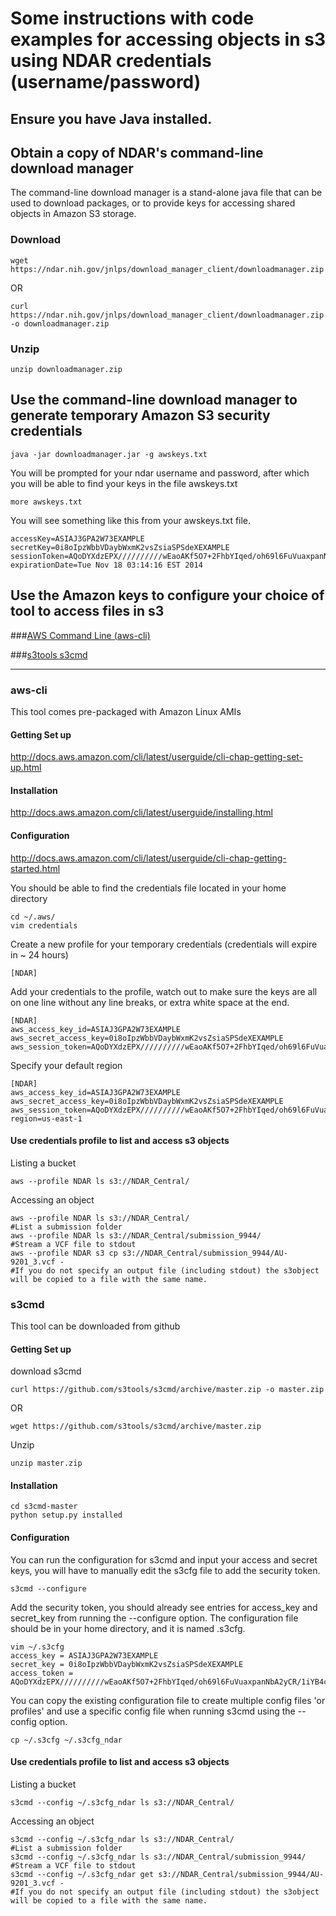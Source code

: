 # Some instructions with code examples for accessing objects in s3 using NDAR credentials (username/password)

## Ensure you have Java installed.

## Obtain a copy of NDAR's command-line download manager

The command-line download manager is a stand-alone java file that can be used to download packages, or to provide keys for accessing shared objects in Amazon S3 storage.

### Download

```shell
wget https://ndar.nih.gov/jnlps/download_manager_client/downloadmanager.zip
```

OR

```shell
curl https://ndar.nih.gov/jnlps/download_manager_client/downloadmanager.zip -o downloadmanager.zip
```

### Unzip

```shell
unzip downloadmanager.zip
```

## Use the command-line download manager to generate temporary Amazon S3 security credentials

```shell
java -jar downloadmanager.jar -g awskeys.txt
```

You will be prompted for your ndar username and password, after which you will be able to find your keys in the file awskeys.txt

```shell
more awskeys.txt
```

You will see something like this from  your awskeys.txt file.

```shell
accessKey=ASIAJ3GPA2W73EXAMPLE
secretKey=0i8oIpzWbbVDaybWxmK2vsZsiaSPSdeXEXAMPLE
sessionToken=AQoDYXdzEPX//////////wEaoAKf5O7+2FhbYIqed/oh69l6FuVuaxpanNbA2yCR/1iYB4cjqQ415FUhDVIN4E4fXF9j8FzV4cTE6vY0dLzOWcUq7dNLvFzJux3oh0bu4bqbZ9EwBAxKb4bNf1pSbUWjQ+Sgrnjz38Uf63jSpxWAUM66mFVOPJhyaHh5lnUREZMNJrwzrkoUn6SR4fTEjXBuQRh9n4idllP+GW7i5XncDqZz+LutYgYMSGjb3x2j1hO1jCyRQ0dtFltFtaq77onMrCnk8k5YCmWyEFgfECtmu0fFE5hpy2NDLg2cFz1aVGN0K2B9vkOPEhG1LIm5+TY8U3MhWQsBnGvGCe0dO/4EOSJfJDhZZe+LsUhVhLJJWnQPRUcqpfNRWU8VnTHxadPLEXAMPLE=
expirationDate=Tue Nov 18 03:14:16 EST 2014
```

## Use the Amazon keys to configure your choice of tool to access files in s3

###[AWS Command Line (aws-cli)](aws-cli)

###[s3tools s3cmd](s3cmd)
***

### aws-cli
<a id=aws-cli></a>
This tool comes pre-packaged with Amazon Linux AMIs
#### Getting Set up
<http://docs.aws.amazon.com/cli/latest/userguide/cli-chap-getting-set-up.html>
#### Installation
<http://docs.aws.amazon.com/cli/latest/userguide/installing.html>
#### Configuration
<http://docs.aws.amazon.com/cli/latest/userguide/cli-chap-getting-started.html>

You should be able to find the credentials file located in your home directory

```shell
cd ~/.aws/
vim credentials
```

Create a new profile for your temporary credentials (credentials will expire in ~ 24 hours)

```shell
[NDAR]
```

Add your credentials to the profile, watch out to make sure the keys are all on one line without any line breaks, or extra white space at the end.

```shell
[NDAR]
aws_access_key_id=ASIAJ3GPA2W73EXAMPLE
aws_secret_access_key=0i8oIpzWbbVDaybWxmK2vsZsiaSPSdeXEXAMPLE
aws_session_token=AQoDYXdzEPX//////////wEaoAKf5O7+2FhbYIqed/oh69l6FuVuaxpanNbA2yCR/1iYB4cjqQ415FUhDVIN4E4fXF9j8FzV4cTE6vY0dLzOWcUq7dNLvFzJux3oh0bu4bqbZ9EwBAxKb4bNf1pSbUWjQ+Sgrnjz38Uf63jSpxWAUM66mFVOPJhyaHh5lnUREZMNJrwzrkoUn6SR4fTEjXBuQRh9n4idllP+GW7i5XncDqZz+LutYgYMSGjb3x2j1hO1jCyRQ0dtFltFtaq77onMrCnk8k5YCmWyEFgfECtmu0fFE5hpy2NDLg2cFz1aVGN0K2B9vkOPEhG1LIm5+TY8U3MhWQsBnGvGCe0dO/4EOSJfJDhZZe+LsUhVhLJJWnQPRUcqpfNRWU8VnTHxadPLEXAMPLE=
```

Specify your default region

```shell
[NDAR]
aws_access_key_id=ASIAJ3GPA2W73EXAMPLE
aws_secret_access_key=0i8oIpzWbbVDaybWxmK2vsZsiaSPSdeXEXAMPLE
aws_session_token=AQoDYXdzEPX//////////wEaoAKf5O7+2FhbYIqed/oh69l6FuVuaxpanNbA2yCR/1iYB4cjqQ415FUhDVIN4E4fXF9j8FzV4cTE6vY0dLzOWcUq7dNLvFzJux3oh0bu4bqbZ9EwBAxKb4bNf1pSbUWjQ+Sgrnjz38Uf63jSpxWAUM66mFVOPJhyaHh5lnUREZMNJrwzrkoUn6SR4fTEjXBuQRh9n4idllP+GW7i5XncDqZz+LutYgYMSGjb3x2j1hO1jCyRQ0dtFltFtaq77onMrCnk8k5YCmWyEFgfECtmu0fFE5hpy2NDLg2cFz1aVGN0K2B9vkOPEhG1LIm5+TY8U3MhWQsBnGvGCe0dO/4EOSJfJDhZZe+LsUhVhLJJWnQPRUcqpfNRWU8VnTHxadPLEXAMPLE=
region=us-east-1
```

#### Use credentials profile to list and access s3 objects
Listing a bucket

```shell
aws --profile NDAR ls s3://NDAR_Central/
```
Accessing an object

```shell
aws --profile NDAR ls s3://NDAR_Central/
#List a submission folder
aws --profile NDAR ls s3://NDAR_Central/submission_9944/
#Stream a VCF file to stdout
aws --profile NDAR s3 cp s3://NDAR_Central/submission_9944/AU-9201_3.vcf -
#If you do not specify an output file (including stdout) the s3object will be copied to a file with the same name.
```

### s3cmd
<a id='s3cmd'></a>
This tool can be downloaded from github
#### Getting Set up
download s3cmd

```shell
curl https://github.com/s3tools/s3cmd/archive/master.zip -o master.zip
```

OR

```shell
wget https://github.com/s3tools/s3cmd/archive/master.zip
```

Unzip

```shell
unzip master.zip
```

#### Installation

```shell
cd s3cmd-master
python setup.py installed
```

#### Configuration
You can run the configuration for s3cmd and input your access and secret keys, you will have to manually edit the s3cfg file to add the security token.

```shell
s3cmd --configure
```

Add the security token, you should already see entries for access_key and secret_key from running the --configure option.  The configuration file should be in your home directory, and it is named .s3cfg.

```shell
vim ~/.s3cfg
access_key = ASIAJ3GPA2W73EXAMPLE
secret_key = 0i8oIpzWbbVDaybWxmK2vsZsiaSPSdeXEXAMPLE
access_token = AQoDYXdzEPX//////////wEaoAKf5O7+2FhbYIqed/oh69l6FuVuaxpanNbA2yCR/1iYB4cjqQ415FUhDVIN4E4fXF9j8FzV4cTE6vY0dLzOWcUq7dNLvFzJux3oh0bu4bqbZ9EwBAxKb4bNf1pSbUWjQ+Sgrnjz38Uf63jSpxWAUM66mFVOPJhyaHh5lnUREZMNJrwzrkoUn6SR4fTEjXBuQRh9n4idllP+GW7i5XncDqZz+LutYgYMSGjb3x2j1hO1jCyRQ0dtFltFtaq77onMrCnk8k5YCmWyEFgfECtmu0fFE5hpy2NDLg2cFz1aVGN0K2B9vkOPEhG1LIm5+TY8U3MhWQsBnGvGCe0dO/4EOSJfJDhZZe+LsUhVhLJJWnQPRUcqpfNRWU8VnTHxadPLEXAMPLE=
```

You can copy the existing configuration file to create multiple config files 'or profiles' and use a specific config file when running s3cmd using the --config option.

```shell
cp ~/.s3cfg ~/.s3cfg_ndar
```

#### Use credentials profile to list and access s3 objects
Listing a bucket

```shell
s3cmd --config ~/.s3cfg_ndar ls s3://NDAR_Central/
```

Accessing an object

```shell
s3cmd --config ~/.s3cfg_ndar ls s3://NDAR_Central/
#List a submission folder
s3cmd --config ~/.s3cfg_ndar ls s3://NDAR_Central/submission_9944/
#Stream a VCF file to stdout
s3cmd --config ~/.s3cfg_ndar get s3://NDAR_Central/submission_9944/AU-9201_3.vcf -
#If you do not specify an output file (including stdout) the s3object will be copied to a file with the same name.
```





